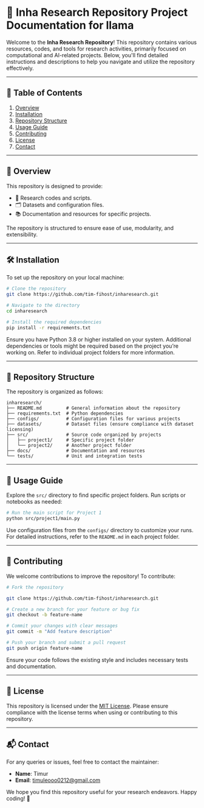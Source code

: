 # 🚀 Inha Research Repository Project Documentation for llama

Welcome to the **Inha Research Repository**! This repository contains various resources, codes, and tools for research activities, primarily focused on computational and AI-related projects. Below, you'll find detailed instructions and descriptions to help you navigate and utilize the repository effectively.

---

## 🌟 Table of Contents

1. [Overview](#overview)
2. [Installation](#installation)
3. [Repository Structure](#repository-structure)
4. [Usage Guide](#usage-guide)
5. [Contributing](#contributing)
6. [License](#license)
7. [Contact](#contact)

---

## 📖 Overview

This repository is designed to provide:
- 📜 Research codes and scripts.
- 🗂️ Datasets and configuration files.
- 📚 Documentation and resources for specific projects.

The repository is structured to ensure ease of use, modularity, and extensibility.

---

## 🛠️ Installation

To set up the repository on your local machine:

```bash
# Clone the repository
git clone https://github.com/tim-fihost/inharesearch.git

# Navigate to the directory
cd inharesearch

# Install the required dependencies
pip install -r requirements.txt
```

Ensure you have Python 3.8 or higher installed on your system. Additional dependencies or tools might be required based on the project you’re working on. Refer to individual project folders for more information.

---

## 📂 Repository Structure

The repository is organized as follows:

```plaintext
inharesearch/
├── README.md         # General information about the repository
├── requirements.txt  # Python dependencies
├── configs/          # Configuration files for various projects
├── datasets/         # Dataset files (ensure compliance with dataset licensing)
├── src/              # Source code organized by projects
│   ├── project1/     # Specific project folder
│   └── project2/     # Another project folder
├── docs/             # Documentation and resources
└── tests/            # Unit and integration tests
```


---

## 🚀 Usage Guide

Explore the `src/` directory to find specific project folders. Run scripts or notebooks as needed:

```bash
# Run the main script for Project 1
python src/project1/main.py
```

Use configuration files from the `configs/` directory to customize your runs. For detailed instructions, refer to the `README.md` in each project folder.

---

## 🤝 Contributing

We welcome contributions to improve the repository! To contribute:

```bash
# Fork the repository

git clone https://github.com/tim-fihost/inharesearch.git

# Create a new branch for your feature or bug fix
git checkout -b feature-name

# Commit your changes with clear messages
git commit -m "Add feature description"

# Push your branch and submit a pull request
git push origin feature-name
```

Ensure your code follows the existing style and includes necessary tests and documentation.

---

## 📜 License

This repository is licensed under the [MIT License](LICENSE). Please ensure compliance with the license terms when using or contributing to this repository.

---

## 📬 Contact

For any queries or issues, feel free to contact the maintainer:
- **Name**: Timur
- **Email**: [timuleooo0212@gmail.com](mailto:timuleooo@gmail.com)

We hope you find this repository useful for your research endeavors. Happy coding! 🎉

